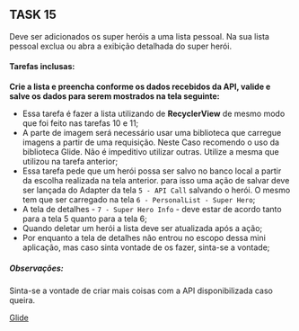 ## TASK 15

Deve ser adicionados os super heróis a uma lista pessoal. Na sua lista pessoal exclua ou abra a exibição detalhada do super herói.

#### Tarefas inclusas:

**Crie a lista e preencha conforme os dados recebidos da API, valide e salve os dados para serem mostrados na tela seguinte:**

- Essa tarefa é fazer a lista utilizando de **RecyclerView** de mesmo modo que foi feito nas tarefas 10 e 11;
- A parte de imagem será necessário usar uma biblioteca que carregue imagens a partir de uma requisição. Neste Caso recomendo o uso da biblioteca Glide. Não é impeditivo utilizar outras. Utilize a mesma que utilizou na tarefa anterior;
- Essa tarefa pede que um herói possa ser salvo no banco local a partir da escolha realizada na tela anterior. para isso uma ação de salvar deve ser lançada do Adapter da tela `5 - API Call` salvando o herói. O mesmo tem que ser carregado na tela `6 - PersonalList - Super Hero`;
- A tela de detalhes - `7 - Super Hero Info` - deve estar de acordo tanto para a tela 5 quanto para a tela 6;
- Quando deletar um herói a lista deve ser atualizada após a ação;
- Por enquanto a tela de detalhes não entrou no escopo dessa mini aplicação, mas caso sinta vontade de os fazer, sinta-se a vontade;

##### Observações:

Sinta-se a vontade de criar mais coisas com a API disponibilizada caso queira.

[Glide](https://github.com/bumptech/glide)
